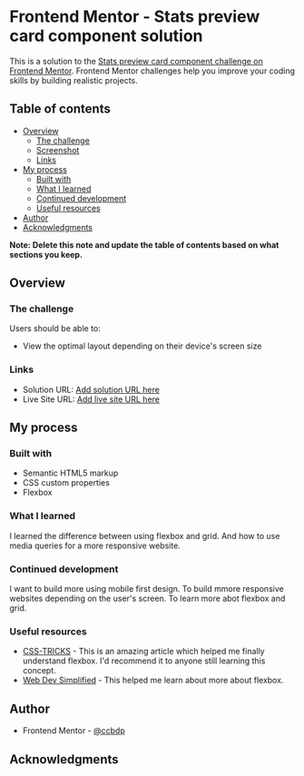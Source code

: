 # Frontend Mentor - Stats preview card component solution

This is a solution to the [Stats preview card component challenge on Frontend Mentor](https://www.frontendmentor.io/challenges/stats-preview-card-component-8JqbgoU62). Frontend Mentor challenges help you improve your coding skills by building realistic projects. 

## Table of contents

- [Overview](#overview)
  - [The challenge](#the-challenge)
  - [Screenshot](#screenshot)
  - [Links](#links)
- [My process](#my-process)
  - [Built with](#built-with)
  - [What I learned](#what-i-learned)
  - [Continued development](#continued-development)
  - [Useful resources](#useful-resources)
- [Author](#author)
- [Acknowledgments](#acknowledgments)

**Note: Delete this note and update the table of contents based on what sections you keep.**

## Overview

### The challenge

Users should be able to:

- View the optimal layout depending on their device's screen size

### Links

- Solution URL: [Add solution URL here](https://your-solution-url.com)
- Live Site URL: [Add live site URL here](https://your-live-site-url.com)

## My process

### Built with

- Semantic HTML5 markup
- CSS custom properties
- Flexbox


### What I learned

I learned the difference between using flexbox and grid. And how to use media queries for a more responsive website.


### Continued development

I want to build more using mobile first design. To build mmore responsive websites depending on the user's screen. To learn more abot flexbox and grid. 


### Useful resources

- [CSS-TRICKS](https://css-tricks.com/snippets/css/a-guide-to-flexbox/) - This is an amazing article which helped me finally understand flexbox. I'd recommend it to anyone still learning this concept.
- [Web Dev Simplified](https://www.youtube.com/watch?v=fYq5PXgSsbE&t=24s) - This helped me learn about more about flexbox.


## Author

- Frontend Mentor - [@ccbdp](https://www.frontendmentor.io/profile/ccbdp)

## Acknowledgments

